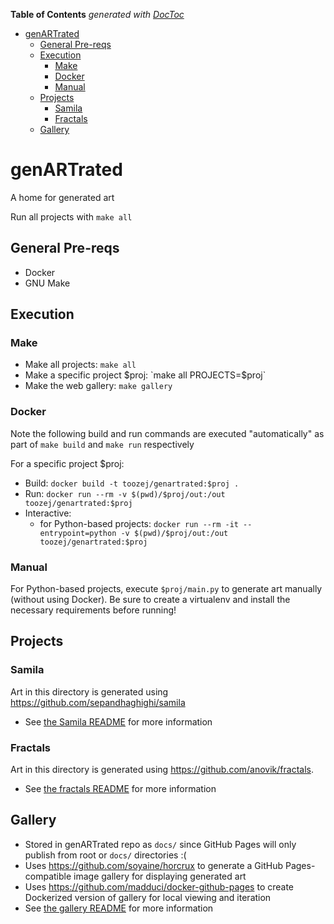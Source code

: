<!-- START doctoc generated TOC please keep comment here to allow auto update -->
<!-- DON'T EDIT THIS SECTION, INSTEAD RE-RUN doctoc TO UPDATE -->
**Table of Contents**  *generated with [DocToc](https://github.com/thlorenz/doctoc)*

- [genARTrated](#genartrated)
  - [General Pre-reqs](#general-pre-reqs)
  - [Execution](#execution)
    - [Make](#make)
    - [Docker](#docker)
    - [Manual](#manual)
  - [Projects](#projects)
    - [Samila](#samila)
    - [Fractals](#fractals)
  - [Gallery](#gallery)

<!-- END doctoc generated TOC please keep comment here to allow auto update -->

# genARTrated
A home for generated art

Run all projects with `make all`

## General Pre-reqs
- Docker
- GNU Make

## Execution
### Make
- Make all projects: `make all`
- Make a specific project $proj: `make all PROJECTS=$proj`
- Make the web gallery: `make gallery`

### Docker
Note the following build and run commands are executed "automatically" as part of `make build` and `make run` respectively

For a specific project $proj:
- Build: `docker build -t toozej/genartrated:$proj .`
- Run: `docker run --rm -v $(pwd)/$proj/out:/out toozej/genartrated:$proj`
- Interactive:
	- for Python-based projects: `docker run --rm -it --entrypoint=python -v $(pwd)/$proj/out:/out toozej/genartrated:$proj`

### Manual
For Python-based projects, execute `$proj/main.py` to generate art manually (without using Docker). Be sure to create a virtualenv
and install the necessary requirements before running!

## Projects
### Samila
Art in this directory is generated using <https://github.com/sepandhaghighi/samila>
- See [the Samila README](./samila/README.md) for more information

### Fractals
Art in this directory is generated using <https://github.com/anovik/fractals>. 
- See [the fractals README](./fractals/README.md) for more information

## Gallery
- Stored in genARTrated repo as `docs/` since GitHub Pages will only publish from root or `docs/` directories :(
- Uses <https://github.com/soyaine/horcrux> to generate a GitHub Pages-compatible image gallery for displaying generated art
- Uses <https://github.com/madduci/docker-github-pages> to create Dockerized version of gallery for local viewing and iteration
- See [the gallery README](./docs/README.md) for more information
